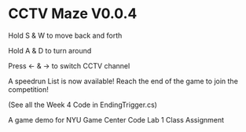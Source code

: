 # CCTV Maze V0.0.4

Hold S & W to move back and forth

Hold A & D to turn around

Press ← & → to switch CCTV channel

A speedrun List is now available! Reach the end of the game to join the competition!

(See all the Week 4 Code in EndingTrigger.cs)

A game demo for NYU Game Center Code Lab 1 Class Assignment
